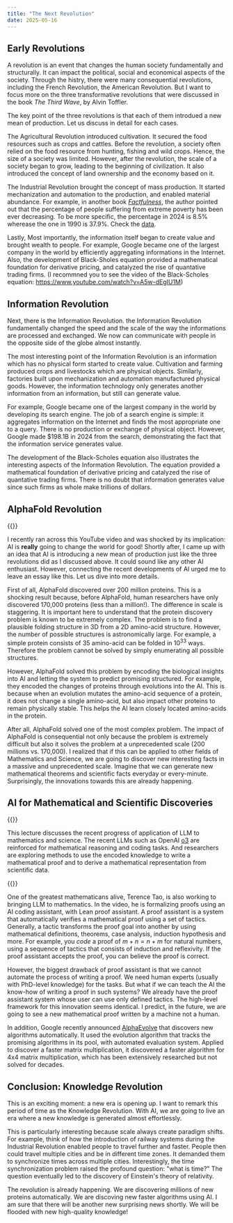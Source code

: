 ```yaml
---
title: "The Next Revolution"
date: 2025-05-16
---
```


<!-- Throughout human history, there were many consequential revolutions.
For example, the April Revolution in Korea, the French Revolution, Bolshevik Revolution
and the American Revolution dramatically changed the political structure of those countries.
In addition, during 1960s in Western World, the sexual liberation movement
was a transformative cultural shift that redefined norms around sex, gender, and personal freedom.
Lastly, the Agricultural Revolution, the Industrial Revolution and the Information Revolution
also transformed the human society by introducing a new mean of production. -->

## Early Revolutions

A revolution is an event that changes the human society fundamentally and structurally.
It can impact the political, social and economical aspects of the society.
Through the histry, there were many consequential revolutions, including the French Revolution, the American Revolution.
But I want to focus more on the three transformative revolutions that were discussed in the book
_The Third Wave_, by Alvin Toffler.

The key point of the three revolutions is that each of them introdued a new mean of production. Let us discuss in detail for each cases.

The Agricultural Revolution introduced cultivation.
It secured the food resources such as crops and cattles.
Before the revolution, a society often relied on the food resource from hunting, fishing and wild crops.
Hence, the size of a society was limited. However, after the revolution, the scale of a society began to grow,
leading to the beginning of civilization.
It also introduced the concept of land ownership and the economy based on it.

The Industrial Revolution brought the concept of mass production.
It started mechanization and automation to the production,
and enabled material abundance.
For example, in another book [_Factfulness_](https://www.amazon.com/Factfulness-Reasons-World-Things-Better/dp/1250107814),
the author pointed out that the percentage of people suffering from extreme poverty
has been ever decreasing.
To be more specific,  the percentage in 2024 is 8.5% wherease the one in 1990 is 37.9%. Check the [data](https://ourworldindata.org/poverty?insight=global-extreme-poverty-declined-substantially-over-the-last-generation#key-insights).
<!-- In addition, it led to urbanization and governmental reforms to support the rising demand of labor force to the industries. -->

Lastly, 
Most importantly, the information itself began to create value and brought wealth to people.
For example, Google became one of the largest company in the world by efficiently aggregating informations in the Internet.
Also, the development of Black-Sholes equation provided a mathematical foundation for derivative pricing,
and catalyzed the rise of quantative trading firms.
(I recommned you to see the video of the Black-Scholes equation: https://www.youtube.com/watch?v=A5w-dEgIU1M)

## Information Revolution

Next, there is the Information Revolution.
the Information Revolution fundamentally changed the speed and the scale of
the way the informations are processed and exchanged.
We now can communicate with people in the opposite side of the globe almost instantly.

The most interesting point of the Information Revolution is an information which has no physical form
started to create value.
Cultivation and farming produced crops and livestocks which are physical objects.
Similarly, factories built upon mechanization and automation manufactured physical goods.
However, the information technology only generates another information from an information,
but still can generate value.

For example, Google became one of the largest company in the world by developing its search engine.
The job of a search engine is simple: it aggregates information on the Internet
and finds the most appropriate one to a query.
There is no production or exchange of physical object.
However, Google made $198.1B in 2024 from the search,
demonstrating the fact that the information service generates value.

The development of the Black-Scholes equation also illustrates the interesting aspects of the Information Revolution.
The equation provided a mathematical foundation of derivative pricing and catalyzed the rise of quantative trading firms.
There is no doubt that information generates value since such firms as whole make trillions of dollars.

## AlphaFold Revolution

{{<youtube id="P_fHJIYENdI" title="The Most Useful Thing AI Has Ever Done">}}

I recently ran across this YouTube video and was shocked by its implication: AI is **really** going to change the world for good!
Shortly after, I came up with an idea that AI is introducing a new mean of production
just like the three revolutions did as I discussed above.
It could sound like any other AI enthusiast.
However, connecting the recent developments of AI urged me to leave an essay like this.
Let us dive into more details.

First of all, AlphaFold discovered over 200 million proteins. This is a shocking result
because, before AlphaFold, human researchers have only discovered 170,000 proteins (less than a million!).
The difference in scale is staggering.
It is important here to understand that the protein discovery problem is known to be extremely complex.
The problem is to find a plausible folding structure in 3D from a 2D amino-acid structure.
However, the number of possible structures is astronomically large.
For example, a simple protein consists of 35 amino-acid can be folded in $10^{33}$ ways.
Therefore the problem cannot be solved by simply enumerating all possible structures.

However, AlphaFold solved this problem by encoding the biological insights into AI and letting the system to predict promising structured.
For example, they encoded the changes of proteins through evolutions into the AI.
This is because when an evolution mutates the amino-acid sequence of a protein,
it does not change a single amino-acid, but also impact other proteins to remain physically stable.
This helps the AI learn closely located amino-acids in the protein.

<!-- The second innovation is restricting the actions that can be taken by the AI.
The [structure module](https://youtu.be/P_fHJIYENdI?t=1035&si=I_UyfAL0CRok9mi7) predicts the protein structure only through translating and rotating amino acids.
This enables AlphaFold predicts only structurally possible structure (because that's what "folding" is all about.)
The researchers also found that, even though it still can predict a physically weird protien,
the system naturally learns to reject such protein structures. -->

After all, AlphaFold solved one of the most complex problem.
The impact of AlphaFold is consequential not only because the problem is extremely difficult
but also it solves the problem at a unprecedented scale (200 millions vs. 170,000).
I realized that if this can be applied to other fields of Mathematics and Science,
we are going to discover new interesting facts in a massive and unprecedented scale.
Imagine that we can generate new mathematical theorems and scientific facts everyday or every-minute.
Surprisingly, the innovations towards this are already happening.

## AI for Mathematical and Scientific Discoveries

{{<youtube id="IHc0TEMrEdY">}}

This lecture discusses the recent progress of application of LLM to mathematics and science.
The recent LLMs such as OpenAI [o3](https://openai.com/index/introducing-o3-and-o4-mini/) are reinforced for mathematical reasoning and coding tasks.
And researchers are exploring methods to use the encoded knowledge
to write a mathematical proof and to derive a mathematical representation from scientific data.

<!-- (see [1:02:43](https://www.youtube.com/live/IHc0TEMrEdY?si=XE6__X-HPZYKklqV&t=3763)). -->


{{<youtube id="cyyR7j2ChCI">}}

One of the greatest mathematicans alive, Terence Tao, is also working to bringing LLM to mathematics.
In the video, he is formalizing proofs using an AI coding assistant, with Lean proof assistant.
A proof assistant is a system that automatically verifies a mathematical proof using a set of tactics.
Generally, a tactic transforms the proof goal into another by using mathematical definitions, theorems, case analysis, induction hypothesis and more.
For example, you _code_ a proof of $m + n = n + m$ for natural numbers, using a sequence of tactics that consists of induction and reflexivity.
If the proof assistant accepts the proof, you can believe the proof is correct.

However, the biggest drawback of proof assistant is that we cannot automate the process of writing a proof.
We need human experts (usually with PhD-level knowledge) for the tasks.
But what if we can teach the AI the know-how of writing a proof in such systems?
We already have the proof assistant system whose user can use only defined tactics.
The high-level framework for this innovation seems identical.
I predict, in the future, we are going to see a new mathematical proof written by a machine not a human.


In addition, Google recently announced [AlphaEvolve](https://deepmind.google/discover/blog/alphaevolve-a-gemini-powered-coding-agent-for-designing-advanced-algorithms/) that discovers new algorithms automatically.
It used the evolution algorithm that tracks the promising algorithms in its pool, with automated evaluation system.
Applied to discover a faster matrix multiplication, it discovered a faster algorithm for 4x4 matrix multiplication, which has been extensively researched but not solved for decades. 


## Conclusion: Knowledge Revolution

This is an exciting moment: a new era is opening up.
I want to remark this period of time as the Knowledge Revolution.
With AI, we are going to live an era where a new knowledge is generated almost effortlessly.

This is particularly interesting because scale always create paradigm shifts.
For example, think of how the introduction of railway systems during the Industrial Revolution enabled people to travel further and faster.
People then could travel multiple cities and be in different time zones.
It demanded them to synchronize times across multiple cities.
Interestingly, the time synchronization problem raised the profound question: "what is time?"
The question eventually led to the discovery of Einstein's theory of relativity.

The revolution is already happening.
We are discovering millions of new proteins automatically.
We are discoving new faster algorithms using AI.
I am sure that there will be another new surprising news shortly.
We will be flooded with new high-quality knowledge!

<!-- In the same way as AlphaFold did to Biology, AI is going to generate scientific facts.
Imagine the world with AI that can bring us new scientific insights in an automated fashion.
We have never lived such era.

New mathematical theorems, new physical patterns and new machinery will be generated for us everyday.
The Agricultural Revolution introduced a new means of production: the cultivation of land through farming.
The Industrial Revolution also brought machanized mass production, replacing manual labor.
The Information Revolution enabled value creating through information processing, not from physical goods.
And now, the next revolution is going to introduce a new means of production: the automated generation of knowledge. -->

